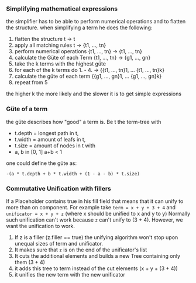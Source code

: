 ### Simplifying mathematical expressions
the simplifier has to be able to perform numerical operations and to flatten the structure.
when simplifying a term he does the following:
1. flatten the structure t -> t
2. apply all matching rules t -> {t1, ..., tn}
3. perform numerical operations {t1, ..., tn} -> {t1, ..., tn}
4. calculate the Güte of each Term {t1, ..., tn} -> {g1, ..., gn}
5. take the k terms with the highest güte
6. for each of the k terms do 1. - 4. -> {{t1, ..., tn}1, ... {t1, ..., tn}k}
7. calculate the güte of each term {{g1, ..., gn}1, ... {g1, ..., gn}k}
8. repeat from 5

the higher k the more likely and the slower it is to get simple expressions

### Güte of a term
the güte describes how "good" a term is. Be t the term-tree with 
- t.depth = longest path in t,
- t.width = amount of leafs in t,
- t.size = amount of nodes in t with
- a, b in [0, 1] a+b < 1 

one could define the güte as:

`-(a * t.depth + b * t.width + (1 - a - b) * t.size)`

### Commutative Unification with fillers
If a Placeholder contains true in his fill field that means that it can unify to more than on component.
For example take `term = x + y + 3 + 4` and `unificator = x + y + z` (where x should be unified to x and y to y)
Normally such unification can't work because `z` can't unify to (3 + 4). However, we want the unification to work.

1. If z is a filler (z.filler == true) the unifying algorithm won't stop upon unequal sizes of term and unificator.
2. It makes sure that `z` is on the end of the unificator's list
3. It cuts the additional elements and builds a new Tree containing only them (3 + 4)
4. it adds this tree to term instead of the cut elements (x + y + (3 + 4))
5. it unifies the new term with the new unificator

